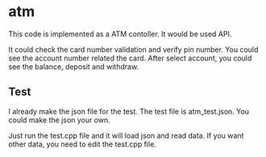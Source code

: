 # atm

This code is implemented as a ATM contoller.
It would be used API.

It could check the card number validation and verify pin number.
You could see the account number related the card.
After select account, you could see the balance, deposit and withdraw.

## Test

I already make the json file for the test.
The test file is atm_test.json. You could make the json your own.

Just run the test.cpp file and it will load json and read data.
If you want other data, you need to edit the test.cpp file.
